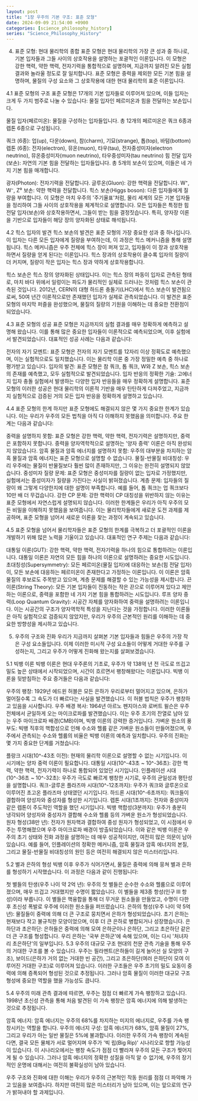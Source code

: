 ```yaml
---
layout: post
title: "1장 우주의 기본 구조: 표준 모형"
date: 2024-09-09 21:54:00 +0900
categories: [science_philosophy_history]
series: "Science_Philosophy_History"
---
```





4. 표준 모형: 현대 물리학의 종합
표준 모형은 현대 물리학의 가장 큰 성과 중 하나로, 기본 입자들과 그들 사이의 상호작용을 설명하는 포괄적인 이론입니다. 이 모형은 강한 핵력, 약한 핵력, 전자기력을 통합적으로 설명하며, 지금까지 알려진 모든 실험 결과와 놀라울 정도로 잘 일치합니다. 표준 모형은 중력을 제외한 모든 기본 힘을 설명하며, 물질의 구성 요소와 그 상호작용에 대한 현대 물리학의 표준 이론입니다.

4.1 표준 모형의 구조
표준 모형은 17개의 기본 입자들로 이루어져 있으며, 이들 입자는 크게 두 가지 범주로 나눌 수 있습니다: 물질 입자인 페르미온과 힘을 전달하는 보손입니다.

물질 입자(페르미온): 물질을 구성하는 입자들입니다. 총 12개의 페르미온은 쿼크 6종과 렙톤 6종으로 구성됩니다.

쿼크 (6종): 업(up), 다운(down), 참(charm), 기묘(strange), 톱(top), 바텀(bottom)
렙톤 (6종): 전자(electron), 뮤온(muon), 타우(tau), 전자중성미자(electron neutrino), 뮤온중성미자(muon neutrino), 타우중성미자(tau neutrino)
힘 전달 입자(보손): 자연의 기본 힘을 전달하는 입자들입니다. 총 5개의 보손이 있으며, 이들은 네 가지 기본 힘을 매개합니다.

광자(Photon): 전자기력을 전달합니다.
글루온(Gluon): 강한 핵력을 전달합니다.
W⁺, W⁻, Z⁰ 보손: 약한 핵력을 전달합니다.
힉스 보손(Higgs boson): 다른 입자들에게 질량을 부여합니다.
이 모형은 마치 우주의 '주기율표'처럼, 물리 세계의 모든 기본 입자들을 정리하여 그들 사이의 상호작용을 체계적으로 설명합니다. 모든 입자들은 특정한 힘 전달 입자(보손)와 상호작용하면서, 그들이 받는 힘을 결정짓습니다. 특히, 양자장 이론을 기반으로 입자들이 해당 장의 양자화된 상태로 해석됩니다.

4.2 힉스 입자의 발견
힉스 보손의 발견은 표준 모형의 가장 중요한 성과 중 하나입니다. 이 입자는 다른 모든 입자에게 질량을 부여하는데, 이 과정은 힉스 메커니즘을 통해 설명됩니다. 힉스 메커니즘은 우주 전체에 힉스 장이 퍼져 있고, 입자들이 이 장과 상호작용하면서 질량을 얻게 된다는 이론입니다. 힉스 장과의 상호작용이 클수록 입자의 질량이 더 커지며, 질량이 작은 입자는 힉스 장과 약하게 상호작용합니다.

힉스 보손은 힉스 장의 양자화된 상태입니다. 이는 힉스 장의 파동이 입자로 관측된 형태로, 마치 바다 위에서 일렁이는 파도가 물리적인 실체로 드러나는 것처럼 힉스 보손이 관측된 것입니다. 2012년, CERN의 대형 하드론 충돌기(LHC)에서 힉스 보손이 발견됨으로써, 50여 년간 이론적으로만 존재했던 입자가 실제로 관측되었습니다. 이 발견은 표준 모형의 마지막 퍼즐을 완성했으며, 물질의 질량의 기원을 이해하는 데 중요한 전환점이 되었습니다.

4.3 표준 모형의 성공
표준 모형은 지금까지의 실험 결과를 매우 정확하게 예측하고 설명해 왔습니다. 이를 통해 많은 중요한 입자들이 이론적으로 예측되었으며, 이후 실험에서 발견되었습니다. 대표적인 성공 사례는 다음과 같습니다:

전자의 자기 모멘트: 표준 모형은 전자의 자기 모멘트를 12자리 이상 정확도로 예측했으며, 이는 실험적으로도 일치했습니다. 이는 물리학 이론 중 가장 정밀한 예측 중 하나로 평가받고 있습니다.
입자의 발견: 표준 모형은 참 쿼크, 톱 쿼크, W와 Z 보손, 힉스 보손의 존재를 예측했고, 모두 실험적으로 발견되었습니다.
입자 반응의 정확한 기술: 고에너지 입자 충돌 실험에서 발생하는 다양한 입자 반응들을 매우 정확하게 설명합니다.
표준 모형의 이러한 성공은 현대 물리학의 이론적 기반을 매우 탄탄하게 다져주었고, 지금까지 실험적으로 검증된 거의 모든 입자 반응을 정확하게 설명하고 있습니다.

4.4 표준 모형의 한계
하지만 표준 모형에도 해결되지 않은 몇 가지 중요한 한계가 있습니다. 이는 우리가 우주의 모든 법칙을 아직 다 이해하지 못했음을 의미합니다. 주요 한계는 다음과 같습니다:

중력을 설명하지 못함: 표준 모형은 강한 핵력, 약한 핵력, 전자기력은 설명하지만, 중력은 포함하지 못합니다. 중력을 양자역학적으로 설명하는 '양자 중력' 이론은 아직 완성되지 않았습니다.
암흑 물질과 암흑 에너지를 설명하지 못함: 우주의 대부분을 차지하는 암흑 물질과 암흑 에너지는 표준 모형으로 설명할 수 없습니다.
물질-반물질 비대칭성: 우리 우주에는 물질이 반물질보다 훨씬 많이 존재하지만, 그 이유는 완전히 설명되지 않았습니다.
중성미자 질량 문제: 표준 모형은 중성미자를 질량이 없는 입자로 가정했지만, 실험에서는 중성미자가 질량을 가진다는 사실이 밝혀졌습니다.
계층 문제: 입자들의 질량이 왜 그렇게 다양한지에 대한 설명이 부족합니다. 예를 들어, 톱 쿼크는 업 쿼크보다 10만 배 더 무겁습니다.
강한 CP 문제: 강한 핵력이 CP 대칭성을 위반하지 않는 이유는 표준 모형에서 자연스럽게 설명되지 않습니다.
이러한 한계들은 우리가 아직 우주의 모든 비밀을 이해하지 못했음을 보여줍니다. 이는 물리학자들에게 새로운 도전 과제를 제공하며, 표준 모형을 넘어서 새로운 이론을 찾는 과정이 계속되고 있습니다.

4.5 표준 모형을 넘어서
물리학자들은 표준 모형의 한계를 극복하고 더 포괄적인 이론을 개발하기 위해 많은 노력을 기울이고 있습니다. 대표적인 연구 주제는 다음과 같습니다:

대통일 이론(GUT): 강한 핵력, 약한 핵력, 전자기력을 하나의 힘으로 통합하려는 이론입니다. 대통일 이론은 자연의 모든 힘을 하나의 이론으로 설명하려는 중요한 시도입니다.
초대칭성(Supersymmetry): 모든 페르미온(물질 입자)에 대응하는 보손(힘 전달 입자)이, 모든 보손에 대응하는 페르미온이 존재한다고 가정하는 이론입니다. 이 이론은 암흑 물질의 후보로도 주목받고 있으며, 계층 문제를 해결할 수 있는 가능성을 제시합니다.
끈 이론(String Theory): 모든 기본 입자들이 진동하는 작은 끈으로 이루어져 있다고 제안하는 이론으로, 중력을 포함한 네 가지 기본 힘을 통합하려는 시도입니다.
루프 양자 중력(Loop Quantum Gravity): 시공간 자체를 양자화하여 중력을 설명하려는 이론입니다. 이는 시공간의 구조가 양자역학적 특성을 지닌다는 것을 가정합니다.
이러한 이론들은 아직 실험적으로 검증되지 않았지만, 우리가 우주의 근본적인 원리를 이해하는 데 중요한 방향성을 제시하고 있습니다.

5. 우주의 구조와 진화
우리가 지금까지 살펴본 기본 입자들과 힘들은 우주의 가장 작은 구성 요소들입니다. 이제 이러한 미시적 구성 요소들이 어떻게 거대한 우주를 구성하는지, 그리고 우주가 어떻게 진화해 왔는지를 살펴보겠습니다.

5.1 빅뱅 이론
빅뱅 이론은 현대 우주론의 기초로, 우주가 약 138억 년 전 극도로 뜨겁고 밀도 높은 상태에서 시작되었으며, 시간이 흐르면서 팽창해왔다는 이론입니다. 빅뱅 이론을 뒷받침하는 주요 증거들은 다음과 같습니다:

우주의 팽창: 1929년 에드윈 허블은 모든 은하가 우리로부터 멀어지고 있으며, 은하가 멀어질수록 그 속도가 더 빠르다는 사실을 발견했습니다. 이 허블 법칙은 우주가 팽창하고 있음을 시사합니다.
우주 배경 복사: 1964년 아르노 펜지아스와 로버트 윌슨은 우주 전체에서 균일하게 오는 마이크로파를 발견했습니다. 이는 우주 초기의 잔열로 남아 있는 우주 마이크로파 배경(CMB)이며, 빅뱅 이론의 강력한 증거입니다.
가벼운 원소의 풍부도: 빅뱅 직후의 핵합성으로 인해 수소와 헬륨 같은 가벼운 원소들이 만들어졌으며, 우주에서 관측되는 수소와 헬륨의 비율은 빅뱅 이론의 예측과 일치합니다.
우주의 진화는 몇 가지 중요한 단계를 거쳤습니다:

플랑크 시대(10^-43초 이전): 현재의 물리학 이론으로 설명할 수 없는 시기입니다. 이 시기에는 양자 중력 이론이 필요합니다.
대통일 시대(10^-43초 ~ 10^-36초): 강한 핵력, 약한 핵력, 전자기력이 하나로 통합되어 있었던 시기입니다.
인플레이션 시대(10^-36초 ~ 10^-32초): 우주가 극도로 빠르게 팽창한 시기로, 우주의 균일성과 평탄성을 설명합니다.
쿼크-글루온 플라즈마 시대(10^-12초까지): 우주가 쿼크와 글루온으로 이루어진 초고온 플라즈마 상태였던 시기입니다.
하드론 시대(10^-6초까지): 쿼크들이 결합하여 양성자와 중성자를 형성한 시기입니다.
렙톤 시대(1초까지): 전자와 중성미자 같은 렙톤이 주도적인 역할을 했던 시기입니다.
빅뱅 핵합성(3분까지): 우주가 충분히 냉각되어 양성자와 중성자가 결합해 수소와 헬륨 등의 가벼운 원소가 형성되었습니다.
원자 형성(38만 년): 전자가 원자핵과 결합하여 중성 원자가 형성되었고, 이 시점에서 우주는 투명해졌으며 우주 마이크로파 배경이 방출되었습니다.
이와 같은 빅뱅 이론은 우주의 초기 상태와 진화 과정을 설명하는 데 매우 성공적이지만, 여전히 많은 의문이 남아 있습니다. 예를 들어, 인플레이션의 정확한 메커니즘, 암흑 물질과 암흑 에너지의 본질, 그리고 물질-반물질 비대칭성의 원인 등은 여전히 해결되지 않은 미스터리입니다.

5.2 별과 은하의 형성
빅뱅 이후 우주가 식어가면서, 물질은 중력에 의해 뭉쳐 별과 은하를 형성하기 시작했습니다. 이 과정은 다음과 같이 진행됩니다:

첫 별들의 탄생(우주 나이 약 2억 년): 우주의 첫 별들은 순수한 수소와 헬륨으로 이루어졌으며, 매우 뜨겁고 거대했지만 수명이 짧았습니다. 이 별들을 제3종 항성(인구 III 항성)이라 부릅니다. 이 별들은 핵융합을 통해 더 무거운 원소들을 만들었고, 수명이 다한 후 초신성 폭발로 우주에 이러한 원소들을 퍼뜨렸습니다.
은하의 형성(우주 나이 약 5억 년): 물질들이 중력에 의해 더 큰 구조로 뭉치면서 은하가 형성되었습니다. 초기 은하는 현재보다 작고 불규칙한 모양이었으며, 이후 더 큰 은하로 병합되거나 성장했습니다.
은하단과 초은하단: 은하들은 중력에 의해 모여 은하군이나 은하단, 그리고 초은하단 같은 더 큰 구조를 형성합니다. 우리 은하는 '국부 은하군'에 속해 있으며, 이는 다시 '처녀자리 초은하단'의 일부입니다.
5.3 우주의 대규모 구조
현대의 천문 관측 기술을 통해 우주의 거대한 구조를 볼 수 있습니다. 우주는 필라멘트(은하들이 길게 늘어선 실 모양의 구조), 보이드(은하가 거의 없는 거대한 빈 공간), 그리고 초은하단(여러 은하단이 모여 이루어진 거대한 구조)로 이루어져 있습니다. 이러한 구조들은 우주 초기의 밀도 요동이 중력에 의해 증폭되어 형성된 것으로 추정됩니다. 그러나 암흑 물질이 이러한 대규모 구조 형성에 중요한 역할을 했을 가능성도 큽니다.

5.4 우주의 미래
관측 결과에 따르면, 우주는 점점 더 빠르게 가속 팽창하고 있습니다. 1998년 초신성 관측을 통해 처음 발견된 이 가속 팽창은 암흑 에너지에 의해 발생하는 것으로 추정됩니다.

암흑 에너지: 암흑 에너지는 우주의 68%를 차지하는 미지의 에너지로, 우주를 가속 팽창시키는 역할을 합니다.
우주의 에너지 구성: 암흑 에너지가 68%, 암흑 물질이 27%, 그리고 우리가 아는 일반 물질은 5%에 불과합니다.
이러한 우주의 가속 팽창이 계속된다면, 결국 모든 물체가 서로 멀어지며 우주가 '빅 립(Big Rip)' 시나리오로 향할 가능성이 있습니다. 이 시나리오에서는 팽창 속도가 점점 더 빨라져 우주의 모든 구조가 찢어지게 될 수 있습니다. 그러나 암흑 에너지의 정확한 성질을 아직 알 수 없기에, 우주의 장기적인 운명에 대해서는 여전히 불확실성이 남아 있습니다.

우주 구조와 진화에 대한 이해는 우리가 우주의 근본적인 작동 원리를 점점 더 파악해 가고 있음을 보여줍니다. 하지만 여전히 많은 미스터리가 남아 있으며, 이는 앞으로의 연구가 밝혀내야 할 과제입니다.